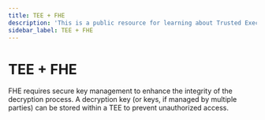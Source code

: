 ```yaml
---
title: TEE + FHE
description: 'This is a public resource for learning about Trusted Execution Environments (TEEs). Our aim is to provide comprehensive coverage of key concepts, research advancements, and real-world applications of TEEs.'
sidebar_label: TEE + FHE
---
```


# TEE + FHE

FHE requires secure key management to enhance the integrity of the decryption process. A decryption key (or keys, if managed by multiple parties) can be stored within a TEE to prevent unauthorized access.
